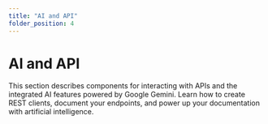 ```yaml
---
title: "AI and API"
folder_position: 4
---
```


# AI and API

This section describes components for interacting with APIs and the integrated AI features powered by Google Gemini. Learn how to create REST clients, document your endpoints, and power up your documentation with artificial intelligence.
